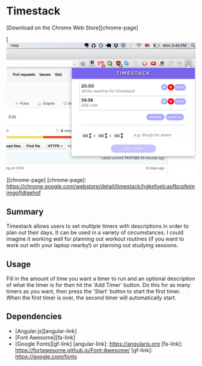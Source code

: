# Timestack

[Download on the Chrome Web Store][chrome-page]

[![image](timestack-image.png)][chrome-page]
[chrome-page]: https://chrome.google.com/webstore/detail/timestack/hgkefoelcaofbcpfeimjmgofjdlgehof

## Summary
  Timestack allows users to set multiple timers with descriptions in order to plan out their days. It can be used in a variety of circumstances. I could imagine it working well for planning out workout routines (if you want to work out with your laptop nearby!) or planning out studying sessions.

## Usage

Fill in the amount of time you want a timer to run and an optional description of what the timer is for then hit the 'Add Timer' button. Do this for as many timers as you want, then press the 'Start' button to start the first timer. When the first timer is over, the second timer will automatically start.

## Dependencies

* [Angular.js][angular-link]
* [Font Awesome][fa-link]
* [Google Fonts][gf-link]
[angular-link]: https://angularjs.org
[fa-link]: https://fortawesome.github.io/Font-Awesome/
[gf-link]: https://google.com/fonts
